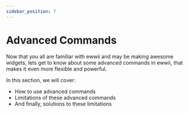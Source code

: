 ```yaml
---
sidebar_position: 7
---
```


# Advanced Commands

Now that you all are familiar with ewwii and may be making awesome widgets, lets get to know about some advanced commands in ewwii, that makes it even more flexible and powerful.

In this section, we will cover:

- How to use advanced commands
- Limitations of these advanced commands
- And finally, solutions to these limitations
